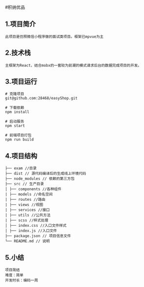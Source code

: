 #积纳优品
<h2>1.项目简介</h2>

````
此项目是仿照微信小程序做的面试类项目。框架已mpvue为主
````
<h2>2.技术栈</h2>

````
主框架为React，结合mobx的一套较为前潮的模式请求后台的数据完成项目的开发。

````
<h2>3.项目运行</h2>

````
# 克隆项目
git@github.com:28468/easyShop.git

# 下载依赖
npm install

# 启动服务
npm start 

# 前端项目打包
npm run build
````
<h2>4.项目结构</h2>

````
├── exam //目录
├── dist // 源代码编译后的生成线上环境代码
├── node_modules // 依赖的第三方包
├── src // 生产目录
│ ├── components //各种组件
| ├── models //命名空间
| ├── routes //路由
| ├── views //视图
| ├── services //接口
| ├── utils //公共方法
| ├── scss //样式处理
│ ├── index.css //入口文件样式
│ ├── index.js //入口文件
├── package.json // 项目信息文件
└── README.md // 说明

````
<h2>5.小结</h2>

````
项目简结
难度：简单
开发时长：编码一周
````
